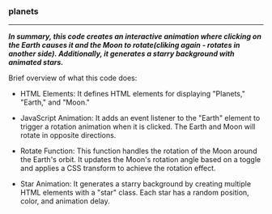 ### planets

----------

***In summary, this code creates an interactive animation where clicking on the Earth causes it and the Moon to rotate(cliking again - rotates in another side). Additionally, it generates a starry background with animated stars.***

Brief overview of what this code does:
- HTML Elements:
It defines HTML elements for displaying "Planets," "Earth," and "Moon."

- JavaScript Animation:
It adds an event listener to the "Earth" element to trigger a rotation animation when it is clicked. The Earth and Moon will rotate in opposite directions.

- Rotate Function:
This function handles the rotation of the Moon around the Earth's orbit. It updates the Moon's rotation angle based on a toggle and applies a CSS transform to achieve the rotation effect.

- Star Animation:
It generates a starry background by creating multiple HTML elements with a "star" class. Each star has a random position, color, and animation delay.
